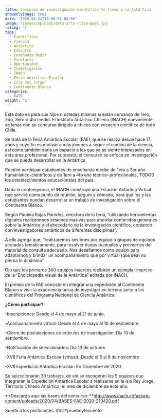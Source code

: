```yaml
---
title: Concurso de investigación científica te lleva a la Antártica
showonlyimage: true
date: '2020-04-22T15:08:31-04:00'
image: /images/uploads/dato-anta-rtica-ppal.jpg
rating: '1'
tags:
  - Científicos
  - Ciencia
  - Antártica
  - Concurso
  - Enseñanza Media
  - Escolares
  - Oportunidad
  - Investigación
  - INACH
  - Feria Antártica Escolar
  - Isla Rey Jorge
  - Continente Blanco
categories:
  - DATO
weight: '1'
---
```

Este dato es para sus hijos o ustedes mismos si están cursando de 1ero, 2do, 3ero o 4to medio. El Instituto Antártico Chileno (INACH) nuevamente se lanza con su concurso dirigido a chicos con vocación científica de todo Chile.

<!--more-->

Se trata de la Feria Antártica Escolar (FAE), que se realiza desde hace 17 años y cuyo fin es motivar a más jóvenes a seguir el camino de la ciencia, así como también darle un espacio a los que ya se siente interesados en esta área profesional. Por supuesto, el concurso se enfoca en investigación que se pueda desarrollar en la Antártica.

Pueden participar estudiantes de enseñanza media: de 1ero a 3er año humanístico-científicos y de 1ero a 4to año técnico-profesionales, TODOS los establecimientos educacionales del país. 

Dada la contengencia, el INACH construyó una Estación Antártica Virtual que servirá como punto de reunión, seguro y cómodo, para que los y las estudiantes puedan desarrollar un trabajo de investigación sobre el Continente Blanco.

Según Paulina Rojas Paredes, directora de la feria, “utilizando herramientas digitales realizaremos sesiones masivas para abordar contenidos generales sobre la Antártica y el abecedario de la investigación científica, contando con investigadores antárticos de diferentes disciplinas”.

A ello agrega que, “realizaremos sesiones por equipo o grupos de equipos acotados temáticamente, para resolver dudas puntuales y proveerles del material de consulta adecuado. Nos desafiamos como equipo para adaptarnos y brindar un acompañamiento que por virtual (que sea) no pierda lo dinámico”.

Ojo que los primeros 300 equipos inscritos recibirán un ejemplar impreso de la “Enciclopedia visual de la Antártica” editada por INACH.

El premio de la FAE consiste en integrar una expedición al Continente Blanco y vivir la experiencia única de investigar en terreno junto a los científicos del Programa Nacional de Ciencia Antártica.

**¿Cómo participar?**

\-Inscripciones: Desde el 4 de mayo al 21 de junio.

\-Acompañamiento virtual: Desde el 4 de mayo al 10 de septiembre.

\-Cierre de postulaciones de artículos de investigación: Día 10 de septiembre.

\-Notificación de seleccionados: Día 13 de octubre.

\-XVII Feria Antártica Escolar (virtual): Desde el 5 al 8 de noviembre.

\-XVII Expedición Antártica Escolar: En Diciembre de 2020.

Se seleccionarán 30 trabajos, de ahí se escogerán los 5 equipos que integrarán la Expedición Antártica Escolar a realizarse en la isla Rey Jorge, Territorio Chileno Antártico, el mes de diciembre de este año.

**Descarga aquí las bases del concurso: **http://www.inach.cl/fae/wp-content/uploads/2020/04/BASES-FAE-2020-210420.pdf

Suerte a los postulantes. #SOYprueboytecuento
